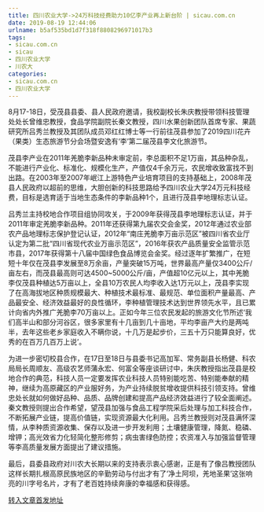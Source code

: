 ```yaml
---
title: 四川农业大学->24万科技经费助力10亿李产业再上新台阶 | sicau.com.cn
date: 2019-08-19 12:44:06
urlname: b5af535bd1d7f318f8808296971017b3
tags: 
- sicau.com.cn
- sicau
- 四川农业大学
- 川农大
categories:
- sicau.com.cn
- 四川农业大学
---
```



8月17-18日，受茂县县委、县人民政府邀请，我校副校长朱庆教授带领科技管理处处长曾维忠教授，食品学院副院长秦文教授，四川水果创新团队首席专家、果蔬研究所吕秀兰教授及其团队成员邓红红博士等一行前往茂县参加了2019四川花卉（果类）生态旅游节分会场暨安逸有‘李’第二届茂县李文化旅游节。

茂县李产业在2011年羌脆李新品种未审定前，李总面积不足1万亩，其品种杂乱，不能进行产业化、标准化、规模化生产，产值仅4千余万元，农民增收致富找不到出路。在2003年至2007年岷江上游特色产业培育项目的支持基础上，2008年茂县人民政府以超前的思维，大胆创新的科技思路给予四川农业大学24万元科技经费，目标是选育适于当地生态条件的李新品种1个，且进行茂县李地理标志认证。

吕秀兰主持校地合作项目组协同攻关，于2009年获得茂县李地理标志认证，并于2011年审定羌脆李新品种。2011年还获得第九届农交会金奖，2012年通过农业部农产品地理标志保护登记认证，2012年“南庄羌脆李万亩示范区”被四川省农业厅认定为第二批“四川省现代农业万亩示范区”，2016年获农产品质量安全监管示范市县，2017年获得第十八届中国绿色食品博览会金奖。经过逐年扩繁推广，在短短十年仅在茂县李发展至8万余亩，产量突破15万吨，世界最高产量仅3400公斤/亩左右，而茂县最高则可达4500~5000公斤/亩，产值超10亿元以上，其中羌脆李仅茂县种植达5万亩以上，全县10万农民人均李收入达1万元以上，茂县李实现了在高海拔地区种质规模最大、种植技术最标准、最规范、单位面积产量最高、产品最安全、经济效益最好的良性循环，李种植管理技术达到世界领先水平，且已累计向省内外推广羌脆李70万亩以上。正如今年三位农民发起的旅游文化节所述‘我们高半山和部分河谷区，很多家里有十几亩到几十亩地，平均李亩产大约是两吨半，去年这些老乡家庭收入不瞒你说，十几万是起步价，三五十万只能算良好，优秀的在百万几百万上说’。

为进一步密切校县合作，在17日至18日与县委书记高加军、常务副县长杨健、科农局局长周顺友、高级农艺师蒲永宏、何富全等座谈研讨中，朱庆教授指出茂县是校地合作的典范，科技人员一定要发挥农业科技人员特别能吃苦、特别能奉献的精神，继续为高原藏区的产业服好务，为产业持续脱贫增收提供科技引领支持。曾维忠处长就如何做好品种、品质、品牌创建和提高产品经济效益进行了较全面阐述。秦文教授则提出合作希望，望茂县加强与食品工程学院采后处理与加工科技合作，不断拓展产业链，提高价值链，实现资源最大化利用。吕秀兰教授则对茂县满怀深情，从李种质资源收集、保存以及进一步开发利用；土壤健康管理，降氮、稳磷、增钾；高光效省力化轻简化整形修剪；病虫害绿色防控；农资准入与加强监督管理等李高质量发展方面提出了建议措施。

最后，县委县政府对川农大长期以来的支持表示衷心感谢，正是有了像吕教授团队这样长期扎根高原民族地区的辛勤劳动与付出才有了‘净土阿坝，羌地圣果’这张响亮的川字号名片，才有了老百姓持续奔康的幸福感和获得感。





[转入文章首发地址](https://news.sicau.edu.cn/info/1078/52846.htm)